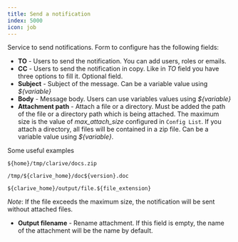 ```yaml
---
title: Send a notification
index: 5000
icon: job
---
```

Service to send notifications. Form to configure has the following fields:

- **TO** - Users to send the notification. You can add users, roles or emails.
- **CC** - Users to send the notification in copy. Like in *TO* field you have three options to fill it. Optional field.
- **Subject** - Subject of the message. Can be a variable value using *${variable}*
- **Body** - Message body. Users can use variables values using *${variable}*
- **Attachment path** - Attach a file or a directory. Must be added the path of the file or a directory path which is being attached.
The maximum size is the value of *max_attach_size* configured in `Config List`.
If you attach a directory, all files will be contained in a zip file.
Can be a variable value using *${variable}*.

Some useful examples

	${home}/tmp/clarive/docs.zip

	/tmp/${clarive_home}/doc${version}.doc

	${clarive_home}/output/file.${file_extension}


*Note*: If the file exceeds the maximum size, the notification will be sent without attached files.

- **Output filename** - Rename attachment. If this field is empty, the name of the attachment will be the name by default.